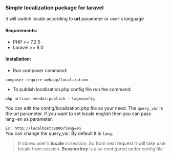 ### Simple localization package for laravel

It will switch locale according to **url** parameter or user's language

#### Requirements:
* PHP >= 7.2.5
* Laravel >= 6.0
#### Installation:
* Run composer command:
```
composer require webapp/localization
```
* To publish localization.php config file run the command:
```
php artisan vendor:publish --tag=config
```
You can edit the config/localization.php file as your need. The `query_var` is the url parameter. If you want to set locale english then you can pass lang=en as parameter.

`Ex: http://localhost:8000?lang=en`<br>
You can change the query_var. By default it is `lang`.<br>
>It stores user's **locale** in session. So from next request it will take user locale from session. **Session key** is also configured under config file
